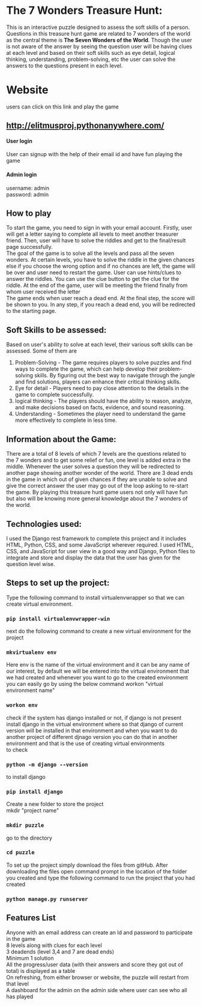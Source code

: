# The 7 Wonders Treasure Hunt:

This is an interactive puzzle designed to assess the soft skills of a person. Questions in this treasure hunt game are related to 7 wonders of the world as the central theme is <b>The Seven Wonders of the World</b>. Though the user is not aware of the answer by seeing the question user will be having clues at each level and based on their soft skills such as eye detail, logical thinking, understanding, problem-solving, etc the user can solve the answers to the questions present in each level. 

# Website
users can click on this link and play the game
## http://elitmusproj.pythonanywhere.com/

#### User login
User can signup with the help of their email id and have fun playing the game 

#### Admin login
username: admin<br>
password: admin

## How to play
To start the game, you need to sign in with your email account. Firstly, user will get a letter saying to complete all levels to meet another treasurer friend. Then, user will have to solve the riddles and get to the final/result page successfully.<br>
The goal of the game is to solve all the levels and pass all the seven wonders. At certain levels, you have to solve the riddle in the given chances else if you choose the wrong option and if no chances are left, the game will be over and user need to restart the game. User can use hints/clues to answer the riddles. You can use the clue button to get the clue for the riddle. At the end of the game, user will be meeting the friend finally from whom user received the letter<br>
The game ends when user reach a dead end. At the final step, the score will be shown to you. In any step, if you reach a dead end, you will be redirected to the starting page.

## Soft Skills to be assessed:
Based on user's ability to solve at each level, their various soft skills can be assessed. Some of them are 
1. Problem-Solving - The game requires players to solve puzzles and find ways to complete the game, which can help develop their problem-solving skills. By figuring out the best way to navigate through the jungle and find solutions, players can enhance their critical thinking skills. 
2. Eye for detail - Players need to pay close attention to the details in the game to complete successfully.
3. logical thinking - The players should have the ability to reason, analyze, and make decisions based on facts, evidence, and sound reasoning.
4. Understanding - Sometimes the player need to understand the game more effectively to complete in less time.

## Information about the Game:
There are a total of 8 levels of which 7 levels are the questions related to the 7 wonders and to get some relief or fun, one level is added extra in the middle. Whenever the user solves a question they will be redirected to another page showing another wonder of the world. There are 3 dead ends in the game in which out of given chances if they are unable to solve and give the correct answer the user may go out of the loop asking to re-start the game. By playing this treasure hunt game users not only will have fun but also will be knowing more general knowledge about the 7 wonders of the world.

## Technologies used:
I used the Django rest framework to complete this project and it includes HTML, Python, CSS, and some JavaScript wherever required. I used HTML, CSS, and JavaScript for user view in a good way and Django, Python files to integrate and store and display the data that the user has given for the question level wise.

## Steps to set up the project:
Type the following command to install virtualenvwrapper so that we can create virtual environment.<br>
### `pip install virtualenvwrapper-win` <br>
next do the following command to create a new virtual environment for the project<br>
### `mkvirtualenv env`
Here env is the name of the virtual environment and it can be any name of our interest, by default we will be entered into the virtual environment that we had created and
whenever you want to go to the created environment you can easily go by using the below command
workon "virtual environment name"<br>
### `workon env`
check if the system has django installed or not, if django is not present install django in the virtual environment where so that django of current version will be installed in that environment and when you want to do another project of different djnago version you can do that in another environment and that is the use of creating virtual environments<br>
to check<br>
### `python -m django --version`<br>
to install django<br>
### `pip install django`<br>
Create a new folder to store the project <br>
mkdir "project name"<br>
### `mkdir puzzle`<br>
go to the directory<br>
### `cd puzzle`<br>
To set up the project simply download the files from gitHub. After downloading the files open command prompt in the location of the folder you created and type the following command to run the project that you had created<br>
### `python manage.py runserver`<br>

## Features List
Anyone with an email address can create an Id and password to participate in the game<br>
8 levels along with clues for each level<br>
3 deadends (level 3,4 and 7 are dead ends)<br>
Minimum 1 solution<br>
All the progress/user data (with their answers and score they got out of total) is displayed as a table<br>
On refreshing, from either browser or website, the puzzle will restart from that level<br>
A dashboard for the admin on the admin side where user can see who all has played

